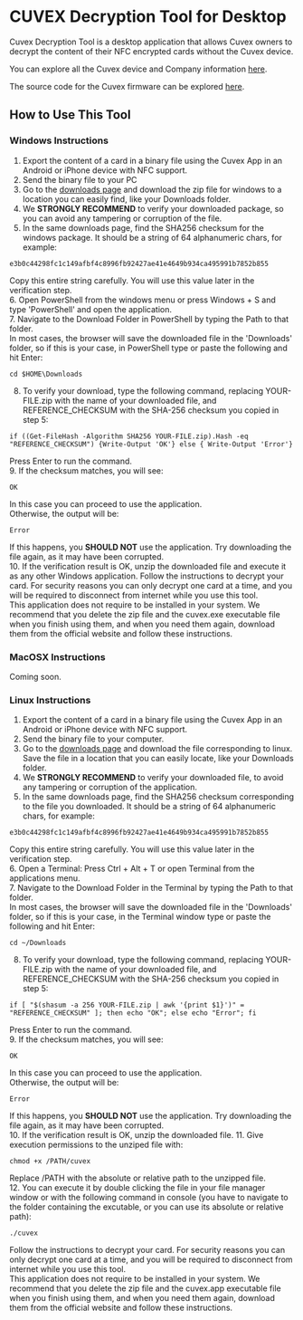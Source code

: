 # CUVEX Decryption Tool for Desktop #

Cuvex Decryption Tool is a desktop application that allows Cuvex owners to decrypt the content of their NFC encrypted cards without the Cuvex device.  

You can explore all the Cuvex device and Company information [here](https://cuvex.io/).

The source code for the Cuvex firmware can be explored [here](https://github.com/Cuvex/Firmware).

## How to Use This Tool ##

### Windows Instructions ###

1. Export the content of a card in a binary file using the Cuvex App in an Android or iPhone device with NFC support.
2. Send the binary file to your PC
3. Go to the [downloads page](https://github.com/Cuvex/cuvex-desktop/releases) and download the zip file for windows to a location you can easily find, like your Downloads folder.
4. We **STRONGLY RECOMMEND** to verify your downloaded package, so you can avoid any tampering or corruption of the file.
5. In the same downloads page, find the SHA256 checksum for the windows package. It should be a string of 64 alphanumeric chars, for example:  
```
e3b0c44298fc1c149afbf4c8996fb92427ae41e4649b934ca495991b7852b855
```  
Copy this entire string carefully. You will use this value later in the verification step.  
6. Open PowerShell from the windows menu or press Windows + S and type 'PowerShell' and open the application.  
7. Navigate to the Download Folder in PowerShell by typing the Path to that folder.  
In most cases, the browser will save the downloaded file in the 'Downloads' folder, so if this is your case, in PowerShell type or paste the following and hit Enter:  
```  
cd $HOME\Downloads
```  
8. To verify your download, type the following command, replacing YOUR-FILE.zip with the name of your downloaded file, and REFERENCE_CHECKSUM with the SHA-256 checksum you copied in step 5:  
```
if ((Get-FileHash -Algorithm SHA256 YOUR-FILE.zip).Hash -eq "REFERENCE_CHECKSUM") {Write-Output 'OK'} else { Write-Output 'Error'}  
```  
Press Enter to run the command.  
9. If the checksum matches, you will see:  
```  
OK
```  
In this case you can proceed to use the application.  
Otherwise, the output will be:  
```  
Error
```  
If this happens, you **SHOULD NOT** use the application. Try downloading the file again, as it may have been corrupted.  
10. If the verification result is OK, unzip the downloaded file and execute it as any other Windows application. Follow the instructions to decrypt your card.  For security reasons you can only decrypt one card at a time, and you will be required to disconnect from internet while you use this tool.  
This application does not require to be installed in your system.  We recommend that you delete the zip file and the cuvex.exe executable file when you finish using them, and when you need them again, download them from the official website and follow these instructions.  

### MacOSX Instructions ###

Coming soon.  

### Linux Instructions ###

1. Export the content of a card in a binary file using the Cuvex App in an Android or iPhone device with NFC support.
2. Send the binary file to your computer.  
3. Go to the [downloads page](https://github.com/Cuvex/cuvex-desktop/releases) and download the file corresponding to linux.  Save the file in a location that you can easily locate, like your Downloads folder.  
4. We **STRONGLY RECOMMEND** to verify your downloaded file, to avoid any tampering or corruption of the application.
5. In the same downloads page, find the SHA256 checksum corresponding to the file you downloaded. It should be a string of 64 alphanumeric chars, for example:  
```
e3b0c44298fc1c149afbf4c8996fb92427ae41e4649b934ca495991b7852b855
```  
Copy this entire string carefully. You will use this value later in the verification step.  
6. Open a Terminal: Press Ctrl + Alt + T or open Terminal from the applications menu.  
7. Navigate to the Download Folder in the Terminal by typing the Path to that folder.  
In most cases, the browser will save the downloaded file in the 'Downloads' folder, so if this is your case, in the Terminal window type or paste the following and hit Enter:  
```  
cd ~/Downloads
```  
8. To verify your download, type the following command, replacing YOUR-FILE.zip with the name of your downloaded file, and REFERENCE_CHECKSUM with the SHA-256 checksum you copied in step 5:  
```
if [ "$(shasum -a 256 YOUR-FILE.zip | awk '{print $1}')" = "REFERENCE_CHECKSUM" ]; then echo "OK"; else echo "Error"; fi  
```  
Press Enter to run the command.  
9. If the checksum matches, you will see:  
```  
OK
```  
In this case you can proceed to use the application.  
Otherwise, the output will be:  
```  
Error
```  
If this happens, you **SHOULD NOT** use the application. Try downloading the file again, as it may have been corrupted.  
10. If the verification result is OK, unzip the downloaded file.
11. Give execution permissions to the unziped file with:
```  
chmod +x /PATH/cuvex
```  
Replace /PATH with the absolute or relative path to the unzipped file.  
12. You can execute it by double clicking the file in your file manager window or with the following command in console (you have to navigate to the folder containing the excutable, or you can use its absolute or relative path):
```  
./cuvex
```  
Follow the instructions to decrypt your card.  For security reasons you can only decrypt one card at a time, and you will be required to disconnect from internet while you use this tool.  
This application does not require to be installed in your system.  We recommend that you delete the zip file and the cuvex.app executable file when you finish using them, and when you need them again, download them from the official website and follow these instructions.  
